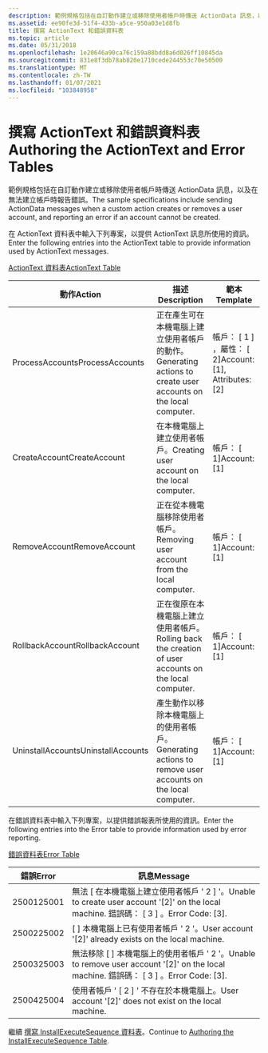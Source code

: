 ```yaml
---
description: 範例規格包括在自訂動作建立或移除使用者帳戶時傳送 ActionData 訊息，以及在無法建立帳戶時報告錯誤。
ms.assetid: ee90fe3d-51f4-433b-a5ce-950a03e1d8fb
title: 撰寫 ActionText 和錯誤資料表
ms.topic: article
ms.date: 05/31/2018
ms.openlocfilehash: 1e20646a90ca76c159a88bdd8a6d026ff10845da
ms.sourcegitcommit: 831e8f3db78ab820e1710cede244553c70e50500
ms.translationtype: MT
ms.contentlocale: zh-TW
ms.lasthandoff: 01/07/2021
ms.locfileid: "103848958"
---
```

# <a name="authoring-the-actiontext-and-error-tables"></a><span data-ttu-id="d5b89-103">撰寫 ActionText 和錯誤資料表</span><span class="sxs-lookup"><span data-stu-id="d5b89-103">Authoring the ActionText and Error Tables</span></span>

<span data-ttu-id="d5b89-104">範例規格包括在自訂動作建立或移除使用者帳戶時傳送 ActionData 訊息，以及在無法建立帳戶時報告錯誤。</span><span class="sxs-lookup"><span data-stu-id="d5b89-104">The sample specifications include sending ActionData messages when a custom action creates or removes a user account, and reporting an error if an account cannot be created.</span></span>

<span data-ttu-id="d5b89-105">在 ActionText 資料表中輸入下列專案，以提供 ActionText 訊息所使用的資訊。</span><span class="sxs-lookup"><span data-stu-id="d5b89-105">Enter the following entries into the ActionText table to provide information used by ActionText messages.</span></span>

[<span data-ttu-id="d5b89-106">ActionText 資料表</span><span class="sxs-lookup"><span data-stu-id="d5b89-106">ActionText Table</span></span>](actiontext-table.md)



| <span data-ttu-id="d5b89-107">動作</span><span class="sxs-lookup"><span data-stu-id="d5b89-107">Action</span></span>            | <span data-ttu-id="d5b89-108">描述</span><span class="sxs-lookup"><span data-stu-id="d5b89-108">Description</span></span>                                                       | <span data-ttu-id="d5b89-109">範本</span><span class="sxs-lookup"><span data-stu-id="d5b89-109">Template</span></span>                          |
|-------------------|-------------------------------------------------------------------|-----------------------------------|
| <span data-ttu-id="d5b89-110">ProcessAccounts</span><span class="sxs-lookup"><span data-stu-id="d5b89-110">ProcessAccounts</span></span>   | <span data-ttu-id="d5b89-111">正在產生可在本機電腦上建立使用者帳戶的動作。</span><span class="sxs-lookup"><span data-stu-id="d5b89-111">Generating actions to create user accounts on the local computer.</span></span> | <span data-ttu-id="d5b89-112">帳戶： \[ 1 \] ，屬性： \[ 2\]</span><span class="sxs-lookup"><span data-stu-id="d5b89-112">Account: \[1\], Attributes: \[2\]</span></span> |
| <span data-ttu-id="d5b89-113">CreateAccount</span><span class="sxs-lookup"><span data-stu-id="d5b89-113">CreateAccount</span></span>     | <span data-ttu-id="d5b89-114">在本機電腦上建立使用者帳戶。</span><span class="sxs-lookup"><span data-stu-id="d5b89-114">Creating user account on the local computer.</span></span>                      | <span data-ttu-id="d5b89-115">帳戶： \[ 1\]</span><span class="sxs-lookup"><span data-stu-id="d5b89-115">Account: \[1\]</span></span>                    |
| <span data-ttu-id="d5b89-116">RemoveAccount</span><span class="sxs-lookup"><span data-stu-id="d5b89-116">RemoveAccount</span></span>     | <span data-ttu-id="d5b89-117">正在從本機電腦移除使用者帳戶。</span><span class="sxs-lookup"><span data-stu-id="d5b89-117">Removing user account from the local computer.</span></span>                    | <span data-ttu-id="d5b89-118">帳戶： \[ 1\]</span><span class="sxs-lookup"><span data-stu-id="d5b89-118">Account: \[1\]</span></span>                    |
| <span data-ttu-id="d5b89-119">RollbackAccount</span><span class="sxs-lookup"><span data-stu-id="d5b89-119">RollbackAccount</span></span>   | <span data-ttu-id="d5b89-120">正在復原在本機電腦上建立使用者帳戶。</span><span class="sxs-lookup"><span data-stu-id="d5b89-120">Rolling back the creation of user accounts on the local computer.</span></span> | <span data-ttu-id="d5b89-121">帳戶： \[ 1\]</span><span class="sxs-lookup"><span data-stu-id="d5b89-121">Account: \[1\]</span></span>                    |
| <span data-ttu-id="d5b89-122">UninstallAccounts</span><span class="sxs-lookup"><span data-stu-id="d5b89-122">UninstallAccounts</span></span> | <span data-ttu-id="d5b89-123">產生動作以移除本機電腦上的使用者帳戶。</span><span class="sxs-lookup"><span data-stu-id="d5b89-123">Generating actions to remove user accounts on the local computer.</span></span> | <span data-ttu-id="d5b89-124">帳戶： \[ 1\]</span><span class="sxs-lookup"><span data-stu-id="d5b89-124">Account: \[1\]</span></span>                    |



 

<span data-ttu-id="d5b89-125">在錯誤資料表中輸入下列專案，以提供錯誤報表所使用的資訊。</span><span class="sxs-lookup"><span data-stu-id="d5b89-125">Enter the following entries into the Error table to provide information used by error reporting.</span></span>

[<span data-ttu-id="d5b89-126">錯誤資料表</span><span class="sxs-lookup"><span data-stu-id="d5b89-126">Error Table</span></span>](error-table.md)



| <span data-ttu-id="d5b89-127">錯誤</span><span class="sxs-lookup"><span data-stu-id="d5b89-127">Error</span></span> | <span data-ttu-id="d5b89-128">訊息</span><span class="sxs-lookup"><span data-stu-id="d5b89-128">Message</span></span>                                                                        |
|-------|--------------------------------------------------------------------------------|
| <span data-ttu-id="d5b89-129">25001</span><span class="sxs-lookup"><span data-stu-id="d5b89-129">25001</span></span> | <span data-ttu-id="d5b89-130">無法 \[ 在本機電腦上建立使用者帳戶 ' 2 \] '。</span><span class="sxs-lookup"><span data-stu-id="d5b89-130">Unable to create user account '\[2\]' on the local machine.</span></span> <span data-ttu-id="d5b89-131">錯誤碼： \[ 3 \] 。</span><span class="sxs-lookup"><span data-stu-id="d5b89-131">Error Code: \[3\].</span></span> |
| <span data-ttu-id="d5b89-132">25002</span><span class="sxs-lookup"><span data-stu-id="d5b89-132">25002</span></span> | <span data-ttu-id="d5b89-133">\[ \] 本機電腦上已有使用者帳戶 ' 2 '。</span><span class="sxs-lookup"><span data-stu-id="d5b89-133">User account '\[2\]' already exists on the local machine.</span></span>                      |
| <span data-ttu-id="d5b89-134">25003</span><span class="sxs-lookup"><span data-stu-id="d5b89-134">25003</span></span> | <span data-ttu-id="d5b89-135">無法移除 \[ \] 本機電腦上的使用者帳戶 ' 2 '。</span><span class="sxs-lookup"><span data-stu-id="d5b89-135">Unable to remove user account '\[2\]' on the local machine.</span></span> <span data-ttu-id="d5b89-136">錯誤碼： \[ 3 \] 。</span><span class="sxs-lookup"><span data-stu-id="d5b89-136">Error Code: \[3\].</span></span> |
| <span data-ttu-id="d5b89-137">25004</span><span class="sxs-lookup"><span data-stu-id="d5b89-137">25004</span></span> | <span data-ttu-id="d5b89-138">使用者帳戶 ' \[ 2 \] ' 不存在於本機電腦上。</span><span class="sxs-lookup"><span data-stu-id="d5b89-138">User account '\[2\]' does not exist on the local machine.</span></span>                      |



 

<span data-ttu-id="d5b89-139">繼續 [撰寫 InstallExecuteSequence 資料表](authoring-the-installexecutesequence-table.md)。</span><span class="sxs-lookup"><span data-stu-id="d5b89-139">Continue to [Authoring the InstallExecuteSequence Table](authoring-the-installexecutesequence-table.md).</span></span>

 

 



